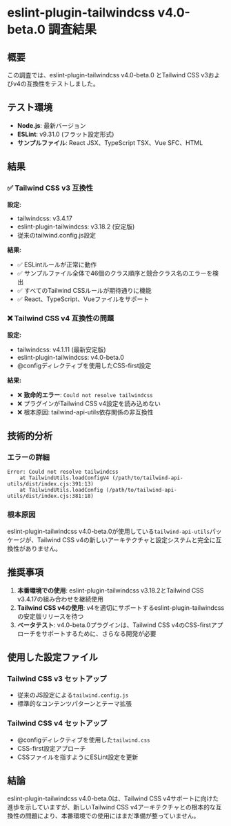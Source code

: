 # eslint-plugin-tailwindcss v4.0-beta.0 調査結果

## 概要

この調査では、eslint-plugin-tailwindcss v4.0-beta.0 とTailwind CSS v3およびv4の互換性をテストしました。

## テスト環境

- **Node.js**: 最新バージョン
- **ESLint**: v9.31.0 (フラット設定形式)
- **サンプルファイル**: React JSX、TypeScript TSX、Vue SFC、HTML

## 結果

### ✅ Tailwind CSS v3 互換性

**設定:**
- tailwindcss: v3.4.17
- eslint-plugin-tailwindcss: v3.18.2 (安定版)
- 従来のtailwind.config.js設定

**結果:**
- ✅ ESLintルールが正常に動作
- ✅ サンプルファイル全体で46個のクラス順序と競合クラス名のエラーを検出
- ✅ すべてのTailwind CSSルールが期待通りに機能
- ✅ React、TypeScript、Vueファイルをサポート

### ❌ Tailwind CSS v4 互換性の問題

**設定:**
- tailwindcss: v4.1.11 (最新安定版)
- eslint-plugin-tailwindcss: v4.0-beta.0
- @configディレクティブを使用したCSS-first設定

**結果:**
- ❌ **致命的エラー**: `Could not resolve tailwindcss`
- ❌ プラグインがTailwind CSS v4設定を読み込めない
- ❌ 根本原因: tailwind-api-utils依存関係の非互換性

## 技術的分析

### エラーの詳細
```
Error: Could not resolve tailwindcss
    at TailwindUtils.loadConfigV4 (/path/to/tailwind-api-utils/dist/index.cjs:391:13)
    at TailwindUtils.loadConfig (/path/to/tailwind-api-utils/dist/index.cjs:381:18)
```

### 根本原因
eslint-plugin-tailwindcss v4.0-beta.0が使用している`tailwind-api-utils`パッケージが、Tailwind CSS v4の新しいアーキテクチャと設定システムと完全に互換性がありません。

## 推奨事項

1. **本番環境での使用**: eslint-plugin-tailwindcss v3.18.2とTailwind CSS v3.4.17の組み合わせを継続使用
2. **Tailwind CSS v4の使用**: v4を適切にサポートするeslint-plugin-tailwindcssの安定版リリースを待つ
3. **ベータテスト**: v4.0-beta.0プラグインは、Tailwind CSS v4のCSS-firstアプローチをサポートするために、さらなる開発が必要

## 使用した設定ファイル

### Tailwind CSS v3 セットアップ
- 従来のJS設定による`tailwind.config.js`
- 標準的なコンテンツパターンとテーマ拡張

### Tailwind CSS v4 セットアップ
- @configディレクティブを使用した`tailwind.css`
- CSS-first設定アプローチ
- CSSファイルを指すようにESLint設定を更新

## 結論

eslint-plugin-tailwindcss v4.0-beta.0は、Tailwind CSS v4サポートに向けた進歩を示していますが、新しいTailwind CSS v4アーキテクチャとの根本的な互換性の問題により、本番環境での使用にはまだ準備が整っていません。
